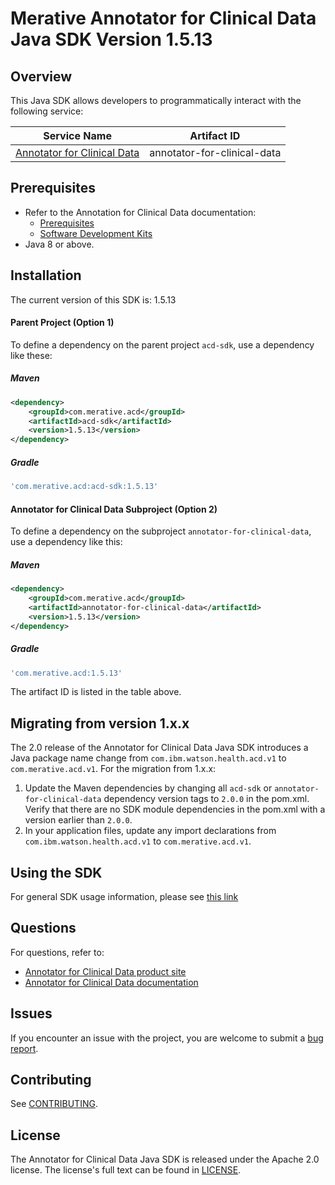 # Merative Annotator for Clinical Data Java SDK Version 1.5.13

## Overview

This Java SDK allows developers to programmatically interact with the following service:

| Service Name | Artifact ID |
|--------------|-------------|
| [Annotator for Clinical Data](https://merative.github.io/acd-containers/) | annotator-for-clinical-data |

## Prerequisites

* Refer to the Annotation for Clinical Data documentation:
  * [Prerequisites](https://merative.github.io/acd-containers/installing/prereqs/)
  * [Software Development Kits](https://merative.github.io/acd-containers/usage/sdks/)
* Java 8 or above.

## Installation
The current version of this SDK is: 1.5.13

#### Parent Project (Option 1)
To define a dependency on the parent project `acd-sdk`, use a dependency like these:

##### Maven

```xml
<dependency>
	<groupId>com.merative.acd</groupId>
	<artifactId>acd-sdk</artifactId>
	<version>1.5.13</version>
</dependency>
```

##### Gradle

```gradle
'com.merative.acd:acd-sdk:1.5.13'
```

#### Annotator for Clinical Data Subproject (Option 2)
To define a dependency on the subproject `annotator-for-clinical-data`, use a dependency like this:

##### Maven

```xml
<dependency>
    <groupId>com.merative.acd</groupId>
    <artifactId>annotator-for-clinical-data</artifactId>
    <version>1.5.13</version>
</dependency>
```

##### Gradle
```gradle
'com.merative.acd:1.5.13'
```
The artifact ID is listed in the table above.

## Migrating from version 1.x.x 

The 2.0 release of the Annotator for Clinical Data Java SDK introduces a Java package name change from `com.ibm.watson.health.acd.v1` to `com.merative.acd.v1`.  For the migration from 1.x.x:

1. Update the Maven dependencies by changing all `acd-sdk` or `annotator-for-clinical-data` dependency version tags to `2.0.0` in the pom.xml.  Verify that there are no SDK module dependencies in the pom.xml with a version earlier than `2.0.0`.
2. In your application files, update any import declarations from `com.ibm.watson.health.acd.v1` to `com.merative.acd.v1`.

## Using the SDK
For general SDK usage information, please see [this link](https://github.com/IBM/ibm-cloud-sdk-common/blob/master/README.md)


## Questions

For questions, refer to: 
* [Annotator for Clinical Data product site](https://www.ibm.com/cloud/watson-annotator-for-clinical-data)
* [Annotator for Clinical Data documentation](https://merative.github.io/acd-containers/)

## Issues
If you encounter an issue with the project, you are welcome to submit a
[bug report](https://github.com/merative/whcs-java-sdk/issues).

## Contributing
See [CONTRIBUTING](CONTRIBUTING.md).

## License

The Annotator for Clinical Data Java SDK is released under the Apache 2.0 license.
The license's full text can be found in [LICENSE](LICENSE).
